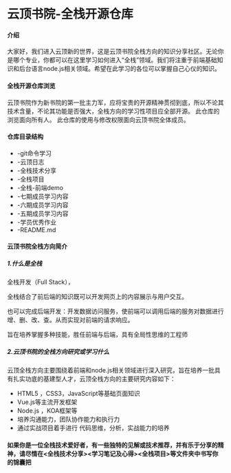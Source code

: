 # 云顶书院-全栈开源仓库

#### 介绍
大家好，我们进入云顶新的世界，这是云顶书院全栈方向的知识分享社区。无论你是哪个专业，你都可以在这里学习如何进入“全栈”领域。我们将注重于前端基础知识和后台语言node.js相关领域。希望在此学习的各位可以掌握自己心仪的知识。

#### 全栈开源仓库浏览

云顶书院作为新书院的第一批主力军，应将宝贵的开源精神贯彻到底，所以不论其技术含量，不论其功能是否强大，全栈方向的学习性项目应全部开源。
此仓库的浏览面向所有人。
此仓库的使用与修改权限面向云顶书院全体成员。

#### 仓库目录结构

- -git命令学习
- -云顶日志
- -全栈技术分享
- -全栈项目
- -全栈-前端demo
- -七期成员学习内容
- -六期成员学习内容
- -五期成员学习内容
- -学员优秀作业
- -README.md

#### 云顶书院全栈方向简介

##### 1.什么是全栈

全栈开发（Full Stack），

全栈结合了前后端的知识既可以开发网页上的内容展示与用户交互。

也可以完成后端开发：开发数据访问服务，使前端可以调用后端的服务对数据进行增、删、改、查。从而实现对前端的请求响应。

旨在培养掌握多种技能，胜任前端与后端，具有全局性思维的工程师

##### 2.云顶书院的全栈方向研究或学习什么

云顶全栈方向主要围绕着前端和node.js相关领域进行深入研究，旨在培养一批具有扎实功底的基建型人才，云顶全栈方向的主要研究内容如下：

- HTML5 ，CSS3，JavaScript等基础页面知识
- Vue.js等主流开发框架
- Node.js ，KOA框架等
- 培养沟通能力，团队协作能力和执行力
- 通过实战项目着手进行 代码思维，分析，实战能力的培养

#### 如果你是一位全栈技术爱好者，有一些独特的见解或技术推荐，并有乐于分享的精神，请尽情在<全栈技术分享><学习笔记及心得><全栈项目>等文件夹中书写你的锦囊把